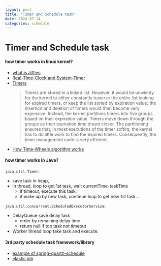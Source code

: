 ```yaml
---
layout: post
title: "Timer and Schedule task"
date: 2024-07-14
categories: schedule
---
```


# Timer and Schedule task

#### how timer works in linux kernel?

- [what is Jiffies](https://litux.nl/mirror/kerneldevelopment/0672327201/ch10lev1sec3.html)
- [Real-Time-Clock and System-Timer](https://litux.nl/mirror/kerneldevelopment/0672327201/ch10lev1sec4.html)
- [Timers](https://litux.nl/mirror/kerneldevelopment/0672327201/ch10lev1sec7.html)
    > Timers are stored in a linked list. However, it would be unwieldy for the kernel to either constantly traverse the entire list looking for expired timers, or keep the list sorted by expiration value; the insertion and deletion of timers would then become very expensive. Instead, the kernel partitions timers into five groups based on their expiration value. Timers move down through the groups as their expiration time draws closer. The partitioning ensures that, in most executions of the timer softirq, the kernel has to do little work to find the expired timers. Consequently, the timer management code is very efficient.
- [How Time-Wheels algorithm works](https://paulcavallaro.com/blog/hashed-and-hierarchical-timing-wheels/)

#### how timer works in Java?

`java.util.Timer`:
 - save task in heap,
 - in thread, loop to get 1st task, wait currentTime-taskTime
   - if timeout, execute this task;
   - if wake up by new task, continue loop to get new 1st task...

`java.util.concurrent.ScheduledExecutorService`:
- DelayQueue save delay task
  - order by remaining delay time
  - return null if top task not timeout
- Worker thread loop take task and execute.

#### 3rd party schedule task framework/library

- [example of spring-quartz-schedule](https://www.baeldung.com/spring-quartz-schedule)
- [elastic job](https://shardingsphere.apache.org/elasticjob/)